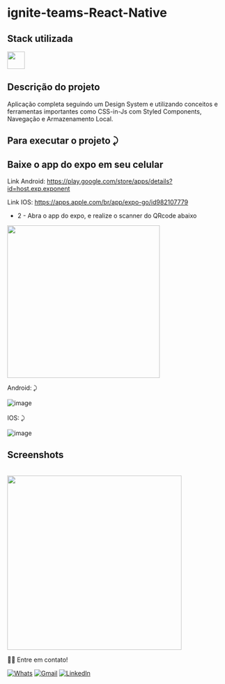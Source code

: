 # ignite-teams-React-Native


## Stack utilizada
<img width="40px" src="https://user-images.githubusercontent.com/77758027/210029739-747a82a8-b0bf-4db9-98aa-7962da71d27f.png" />


## Descrição do projeto 

<p>
 Aplicação completa seguindo um Design System e utilizando conceitos e ferramentas importantes como CSS-in-Js com Styled Components, Navegação e Armazenamento Local.
</p>



## Para executar o projeto ⤸

   ## Baixe o app do expo em seu celular

   Link Android: https://play.google.com/store/apps/details?id=host.exp.exponent

   Link IOS: https://apps.apple.com/br/app/expo-go/id982107779

   * 2 - Abra o app do expo, e realize o scanner do QRcode abaixo
   <img width="350px" src="https://user-images.githubusercontent.com/77758027/210073479-68b2a7c7-d5a1-46b5-9246-46ddcaddeee9.png" />

   Android: ⤸
     </br>
     </br>
  ![image](https://user-images.githubusercontent.com/77758027/211227529-1d89859b-359c-4dd2-928b-877c0dd70d6f.png)
     </br>
     </br>
   IOS:  ⤸
     </br>
     </br>
   ![image](https://user-images.githubusercontent.com/77758027/211227514-98da7408-7c67-4bcf-8d05-ee8c2d44537d.png)


## Screenshots
  <br/>
 <img width="400px" src="https://user-images.githubusercontent.com/77758027/211227579-12bc0a09-9033-4d7c-ac10-627399d775d7.png" />




👋🏽 Entre em contato!
<br/>

 <a href="https://api.whatsapp.com/send?phone=5581991431834" target="_blank">![Whats](https://img.shields.io/badge/WhatsApp-25D366?style=for-the-badge&logo=whatsapp&logoColor=white)</a>
 <a href="mailto:jhonny_040996@hotmail.com">![Gmail](https://img.shields.io/badge/Gmail-D14836?style=for-the-badge&logo=gmail&logoColor=white)</a>
 <a href="https://www.linkedin.com/in/joandersonsilva337/" target="_blank">![LinkedIn](https://img.shields.io/badge/linkedin-%230077B5.svg?style=for-the-badge&logo=linkedin&logoColor=white)</a> 
